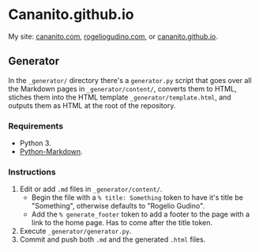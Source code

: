 # Cananito.github.io

My site: [cananito.com](https://cananito.com), [rogeliogudino.com](http://rogeliogudino.com), or [cananito.github.io](https://cananito.github.io).

## Generator

In the `_generator/` directory there's a `generator.py` script that goes over all the Markdown pages in `_generator/content/`, converts them to HTML, stiches them into the HTML template `_generator/template.html`, and outputs them as HTML at the root of the repository.

### Requirements

* Python 3.
* [Python-Markdown](https://github.com/Python-Markdown/markdown).

### Instructions

1. Edit or add `.md` files in `_generator/content/`.
    * Begin the file with a `% title: Something` token to have it's title be "Something", otherwise defaults to "Rogelio Gudino".
    * Add the `% generate_footer` token to add a footer to the page with a link to the home page. Has to come after the title token.
1. Execute `_generator/generator.py`.
1. Commit and push both `.md` and the generated `.html` files.
